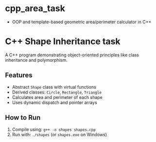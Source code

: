 # cpp_area_task
- OOP and template-based geometric area/perimeter calculator in C++

# C++ Shape Inheritance task

A C++ program demonstrating object-oriented principles like class inheritance and polymorphism.

## Features
- Abstract `Shape` class with virtual functions
- Derived classes: `Circle`, `Rectangle`, `Triangle`
- Calculates area and perimeter of each shape
- Uses dynamic dispatch and pointer arrays

## How to Run
1. Compile using: `g++ -o shapes shapes.cpp`
2. Run with: `./shapes` (or `shapes.exe` on Windows)
